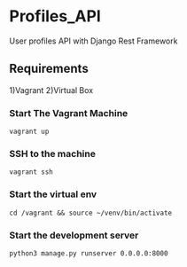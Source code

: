 # Profiles_API
User profiles API with Django Rest Framework

## Requirements
1)Vagrant
2)Virtual Box


### Start The Vagrant Machine

```
vagrant up
```

### SSH to the machine

```
vagrant ssh
```

### Start the virtual env

```
cd /vagrant && source ~/venv/bin/activate
```

### Start the development server

```
python3 manage.py runserver 0.0.0.0:8000
```
